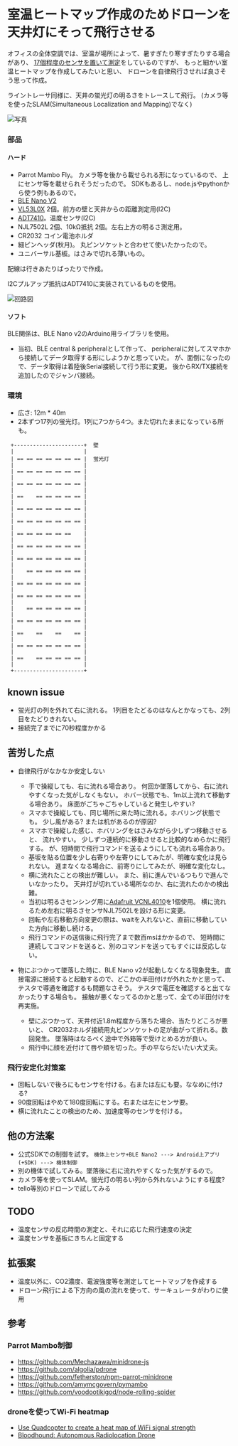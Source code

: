 # 室温ヒートマップ作成のためドローンを天井灯にそって飛行させる

オフィスの全体空調では、室温が場所によって、暑すぎたり寒すぎたりする場合があり、
[17個程度のセンサを置いて測定](https://github.com/deton/roomtemper#付録grafanaでフロアのヒートマップもどき)をしているのですが、
もっと細かい室温ヒートマップを作成してみたいと思い、
ドローンを自律飛行させれば良さそう思って作成。

ライントレーサ同様に、天井の蛍光灯の明るさをトレースして飛行。
(カメラ等を使ったSLAM(Simultaneous Localization and Mapping)でなく)

![写真](../img/onmambo.jpg)

### 部品
#### ハード
* Parrot Mambo Fly。
  カメラ等を後から載せられる形になっているので、
  上にセンサ等を載せられそうだったので。
  SDKもあるし、node.jsやpythonから使う例もあるので。
* [BLE Nano V2](https://www.switch-science.com/catalog/3445/)
* [VL53L0X](https://www.switch-science.com/catalog/2894/) 2個。前方の壁と天井からの距離測定用(I2C)
* [ADT7410](http://akizukidenshi.com/catalog/g/gM-06675/)。温度センサ(I2C)
* NJL7502L 2個、10kΩ抵抗 2個。左右上方の明るさ測定用。
* CR2032 コイン電池ホルダ
* 細ピンヘッダ(秋月)。
  丸ピンソケットと合わせて使いたかったので。
* ユニバーサル基板。はさみで切れる薄いもの。

配線は行きあたりばったりで作成。

I2Cプルアップ抵抗はADT7410に実装されているものを使用。

![回路図](../img/schematic.png)

#### ソフト
BLE関係は、BLE Nano v2のArduino用ライブラリを使用。

+ 当初、BLE central & peripheralとして作って、
peripheralに対してスマホから接続してデータ取得する形にしようかと思っていた。
が、面倒になったので、データ取得は着陸後Serial接続して行う形に変更。
後からRX/TX接続を追加したのでジャンパ接続。

### 環境
* 広さ: 12m * 40m
* 2本ずつ17列の蛍光灯。1列に7つから4つ。また切れたままになっている所も。

```
 +----------------------+  壁
 |                      |
 | == == == == == == == |  蛍光灯
 |                      |
 | == == == == == == == |
 |                      |
 | == == == == == == == |
 |                      |
 | ==    == == == == == |
 |                      |
 | == == == == == == == |
 |                      |
 | == == == == == == == |
 |                      |
 | == == == == == ==    |
 |                      |
 | == == == == == == == |
 |                      |
 | == == == == == == == |
 |                      |
 |    == == == == == == |
 |                      |
 | == == == == == == == |
 |                      |
 | == == == == == == == |
 |                      |
 |    == == == == == == |
 |                      |
 | == == == == == == == |
 |                      |
 | ==    ==    ==    == |
 |                      |
 | == == == == == == == |
 |                      |
 | ==    == == == == == |
 |                      |
 +----------------------+
```

## known issue
* 蛍光灯の列を外れて右に流れる。
  1列目をたどるのはなんとかなっても、2列目をたどりきれない。
* 接続完了までに70秒程度かかる

## 苦労した点
* 自律飛行がなかなか安定しない
  * 手で操縦しても、右に流れる場合あり。
    何回か墜落してから、右に流れやすくなった気がしなくもない。
    ホバー状態でも、1m以上流れて移動する場合あり。
    床面がごちゃごちゃしていると発生しやすい?
  * スマホで操縦しても、同じ場所に来た時に流れる。ホバリング状態でも。
    少し風がある? または机があるのが原因?
  * スマホで操縦した感じ、ホバリングをはさみながら少しずつ移動させると、
    流れやすい。
    少しずつ連続的に移動させると比較的なめらかに飛行する。
    が、短時間で飛行コマンドを送るようにしても流れる場合あり。
  * 基坂を貼る位置を少し右寄りや左寄りにしてみたが、明確な変化は見られない。
    進まなくなる場合に、前寄りにしてみたが、明確な変化なし。
  * 横に流れたことの検出が難しい。
    また、前に進んでいるつもりで進んでいなかったり。
    天井灯が切れている場所なのか、右に流れたのかの検出難。
  * 当初は明るさセンシング用に[Adafruit VCNL4010](https://www.switch-science.com/catalog/2640/)を1個使用。
    横に流れるため左右に明るさセンサNJL7502Lを設ける形に変更。
  * 回転や左右移動方向変更の際は、waitを入れないと、直前に移動していた方向に移動し続ける。
  * 飛行コマンドの送信後に飛行完了まで数百msはかかるので、
    短時間に連続してコマンドを送ると、別のコマンドを送ってもすぐには反応しない。

* 物にぶつかって墜落した時に、BLE Nano v2が起動しなくなる現象発生。
  直接電源に接続すると起動するので、どこかの半田付けが外れたかと思って、
  テスタで導通を確認するも問題なさそう。
  テスタで電圧を確認すると出てなかったりする場合も。
  接触が悪くなってるのかと思って、全ての半田付けを再実施。
  * 壁にぶつかって、天井付近1.8m程度から落ちた場合、当たりどころが悪いと、
    CR2032ホルダ接続用丸ピンソケットの足が曲がって折れる。数回発生。
    墜落時はなるべく途中で外箱等で受けとめる方が良い。
  * 飛行中に顔を近付けて唇や頬を切った。手の平ならだいたい大丈夫。

### 飛行安定化対策案
+ 回転しないで後ろにもセンサを付ける。右または左にも要。ななめに付ける?
+ 90度回転はやめて180度回転にする。右または左にセンサ要。
+ 横に流れたことの検出のため、加速度等のセンサを付ける。

## 他の方法案
+ 公式SDKでの制御を試す。
  `機体上センサ+BLE Nano2 ---> Android上アプリ(+SDK) ---> 機体制御`
+ 別の機体で試してみる。墜落後に右に流れやすくなった気がするので。
+ カメラ等を使ってSLAM。蛍光灯の明るい列から外れないようにする程度?
+ tello等別のドローンで試してみる

## TODO
+ 温度センサの反応時間の測定と、それに応じた飛行速度の決定
+ 温度センサを基板にきちんと固定する

## 拡張案
+ 温度以外に、CO2濃度、電波強度等を測定してヒートマップを作成する
+ ドローン飛行による下方向の風の流れを使って、サーキュレータがわりに使用

## 参考
### Parrot Mambo制御
* https://github.com/Mechazawa/minidrone-js
* https://github.com/algolia/pdrone
* https://github.com/fetherston/npm-parrot-minidrone
* https://github.com/amymcgovern/pymambo
* https://github.com/voodootikigod/node-rolling-spider
### droneを使ってWi-Fi heatmap
* [Use Quadcopter to create a heat map of WiFi signal strength](https://diydrones.com/forum/topics/use-quadcopter-to-create-a-heat-map-of-wifi-signal-strength)
* [Bloodhound: Autonomous Radiolocation Drone](https://hackaday.io/project/25995-bloodhound-autonomous-radiolocation-drone)
